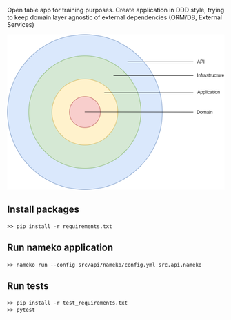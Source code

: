 Open table app for training purposes.
Create application in DDD style, trying to keep domain layer agnostic of external dependencies (ORM/DB, External Services)

![Alt text](clean.png?raw=true "Application diagram")

## Install packages
```>> pip install -r requirements.txt```

## Run nameko application
```>> nameko run --config src/api/nameko/config.yml src.api.nameko```

## Run tests
```
>> pip install -r test_requirements.txt
>> pytest
```
